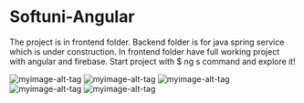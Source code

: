 # Softuni-Angular

The project is in frontend folder. Backend folder is for java spring service which is under construction. In frontend folder have full working project with angular and firebase. Start project with $ ng s command and explore it!

![myimage-alt-tag]([url-to-image](https://github.com/MyLost/Softuni-Angular/blob/main/frontend/portfolio/src/assets/portfolio/Screenshot_20240406_100630.png))
![myimage-alt-tag]([url-to-image](https://github.com/MyLost/Softuni-Angular/blob/main/frontend/portfolio/src/assets/portfolio/Screenshot_20240406_100658.png))
![myimage-alt-tag]([url-to-image](https://github.com/MyLost/Softuni-Angular/blob/main/frontend/portfolio/src/assets/portfolio/Screenshot_20240406_100709.png))
![myimage-alt-tag]([url-to-image](https://github.com/MyLost/Softuni-Angular/blob/main/frontend/portfolio/src/assets/portfolio/Screenshot_20240406_100755.png))
![myimage-alt-tag]([url-to-image](https://github.com/MyLost/Softuni-Angular/blob/main/frontend/portfolio/src/assets/portfolio/Screenshot_20240406_100821.png))
